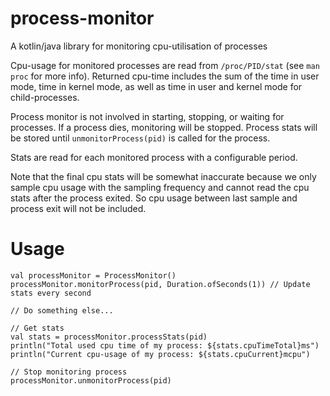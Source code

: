 # process-monitor

A kotlin/java library for monitoring cpu-utilisation of processes

Cpu-usage for monitored processes are read from `/proc/PID/stat`
(see `man proc` for more info). Returned cpu-time includes the sum
of the time in user mode, time in kernel mode, as well as time in user
and kernel mode for child-processes.

Process monitor is not involved in starting, stopping, or waiting for
processes. If a process dies, monitoring will be stopped. Process stats
will be stored until `unmonitorProcess(pid)` is called for the process.

Stats are read for each monitored process with a configurable period.

Note that the final
cpu stats will be somewhat inaccurate because we only sample cpu usage
with the sampling frequency and cannot read the cpu stats after
the process exited. So cpu usage between last sample and process exit will
not be included.

# Usage

    val processMonitor = ProcessMonitor()
    processMonitor.monitorProcess(pid, Duration.ofSeconds(1)) // Update stats every second

    // Do something else...

    // Get stats
    val stats = processMonitor.processStats(pid)
    println("Total used cpu time of my process: ${stats.cpuTimeTotal}ms")
    println("Current cpu-usage of my process: ${stats.cpuCurrent}mcpu")

    // Stop monitoring process
    processMonitor.unmonitorProcess(pid)

